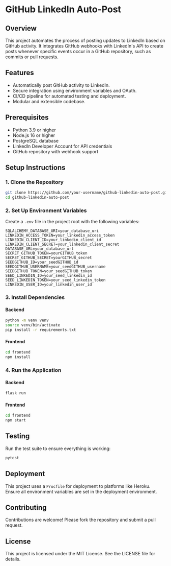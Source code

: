 # GitHub LinkedIn Auto-Post

## Overview
This project automates the process of posting updates to LinkedIn based on GitHub activity. It integrates GitHub webhooks with LinkedIn's API to create posts whenever specific events occur in a GitHub repository, such as commits or pull requests.

## Features
- Automatically post GitHub activity to LinkedIn.
- Secure integration using environment variables and OAuth.
- CI/CD pipeline for automated testing and deployment.
- Modular and extensible codebase.

## Prerequisites
- Python 3.9 or higher
- Node.js 16 or higher
- PostgreSQL database
- LinkedIn Developer Account for API credentials
- GitHub repository with webhook support

## Setup Instructions

### 1. Clone the Repository
```bash
git clone https://github.com/your-username/github-linkedin-auto-post.git
cd github-linkedin-auto-post
```

### 2. Set Up Environment Variables
Create a `.env` file in the project root with the following variables:
```
SQLALCHEMY_DATABASE_URI=your_database_uri
LINKEDIN_ACCESS_TOKEN=your_linkedin_access_token
LINKEDIN_CLIENT_ID=your_linkedin_client_id
LINKEDIN_CLIENT_SECRET=your_linkedin_client_secret
DATABASE_URL=your_database_url
SECRET_GITHUB_TOKEN=yourGITHUB_token
SECRET_GITHUB_SECRET=yourGITHUB_secret
SEEDGITHUB_ID=your_seedGITHUB_id
SEEDGITHUB_USERNAME=your_seedGITHUB_username
SEEDGITHUB_TOKEN=your_seedGITHUB_token
SEED_LINKEDIN_ID=your_seed_linkedin_id
SEED_LINKEDIN_TOKEN=your_seed_linkedin_token
LINKEDIN_USER_ID=your_linkedin_user_id
```

### 3. Install Dependencies
#### Backend
```bash
python -m venv venv
source venv/bin/activate
pip install -r requirements.txt
```

#### Frontend
```bash
cd frontend
npm install
```

### 4. Run the Application
#### Backend
```bash
flask run
```

#### Frontend
```bash
cd frontend
npm start
```

## Testing
Run the test suite to ensure everything is working:
```bash
pytest
```

## Deployment
This project uses a `Procfile` for deployment to platforms like Heroku. Ensure all environment variables are set in the deployment environment.

## Contributing
Contributions are welcome! Please fork the repository and submit a pull request.

## License
This project is licensed under the MIT License. See the LICENSE file for details.


